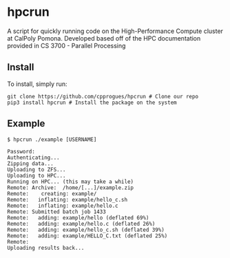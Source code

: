 # hpcrun

A script for quickly running code on the High-Performance Compute cluster at
CalPoly Pomona. Developed based off of the HPC documentation provided in
CS 3700 - Parallel Processing

## Install

To install, simply run:

```
git clone https://github.com/cpprogues/hpcrun # Clone our repo
pip3 install hpcrun # Install the package on the system
```

## Example

```
$ hpcrun ./example [USERNAME]

Password:
Authenticating...
Zipping data...
Uploading to ZFS...
Uploading to HPC...
Running on HPC... (this may take a while)
Remote: Archive:  /home/[...]/example.zip
Remote:    creating: example/
Remote:   inflating: example/hello_c.sh      
Remote:   inflating: example/hello.c         
Remote: Submitted batch job 1433
Remote:   adding: example/hello (deflated 69%)
Remote:   adding: example/hello.c (deflated 26%)
Remote:   adding: example/hello_c.sh (deflated 39%)
Remote:   adding: example/HELLO_C.txt (deflated 25%)
Remote:
Uploading results back...
```
